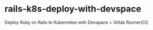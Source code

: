 # rails-k8s-deploy-with-devspace
Deploy Ruby on Rails to Kubernetes with Devspace + Gitlab Runner(CI)
